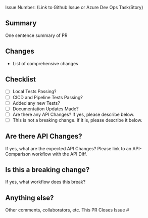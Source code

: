Issue Number: (Link to Github Issue or Azure Dev Ops Task/Story)

## Summary
One sentence summary of PR

## Changes

- List of comprehensive changes

## Checklist

- [ ] Local Tests Passing?
- [ ] CICD and Pipeline Tests Passing?
- [ ] Added any new Tests?
- [ ] Documentation Updates Made?
- [ ] Are there any API Changes? If yes, please describe below.
- [ ] This is not a breaking change. If it is, please describe it below.

## Are there API Changes?
If yes, what are the expected API Changes? Please link to an API-Comparison workflow with the API Diff.

## Is this a breaking change?
If yes, what workflow does this break? 

## Anything else?
Other comments, collaborators, etc.
This PR Closes Issue #
